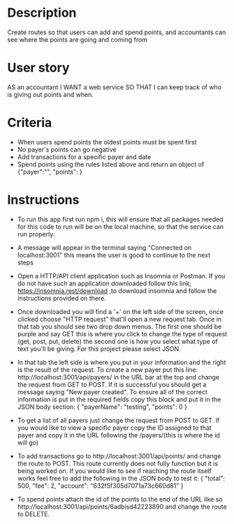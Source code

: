 # Description
Create routes so that users can add and spend points, and accountants can see where the points are going and coming from

# User story
AS an accountant I WANT a web service SO THAT I can keep track of who is giving out points and when.

# Criteria
- When users spend points the oldest points must be  		spent first
- No payer's points can go negative
- Add transactions for a specific payer and date
- Spend points using the rules listed above and return an object of {"payer":"", "points": }

# Instructions
- To run this app first run npm i, this will ensure that all packages needed for this code to run will be on the local machine, so that the service can run properly.

- A message will appear in the terminal saying "Connected on localhost:3001" this means the user is good to continue to the next steps

- Open a HTTP/API client application such as Insomnia or Postman. If you do not have such an application downloaded follow this link; https://insomnia.rest/download ,to download insomnia and follow the instructions provided on there. 

- Once downloaded you will find a '+' on the left side of the screen, once clicked choose "HTTP request" that'll open a new request tab. Once in that tab you should see two drop down menus. The first one should be purple and say GET this is where you click to change the type of request (get, post, put, delete) the second one is how you select what type of text you'll be giving. For this project please select JSON.

- In that tab the left side is where you put in your information and the right is the result of the request. To create a new payer put this line: http://localhost:3001/api/payers/ in the URL bar at the top and change the request from GET to POST. If it is successful you should get a message saying "New payer created". To ensure all of the correct information is put in the required fields copy this block and put it in the JSON body section:
		{ "payerName": "testing",
		  "points": 0
    }

- To get a list of all payers just change the request from POST to GET. If you would like to view a specific payer copy the ID assigned to that payer and copy it in the URL following the /payers/(this is where the id will go)

- To add transactions go to http://localhost:3001/api/points/ and change the route to POST. This route currently does not fully function but it is being worked on. If you would like to see if reaching the route itself works feel free to add the following in the JSON body to test it:
			{
				"total": 500,
				"fee": 2,
				"account": "632f5f305d7071a73c660d81"
			}
- To spend points attach the id of the points to the end of the URL like so http://localhost:3001/api/points/6adbisd42223890 and change the route to DELETE. 